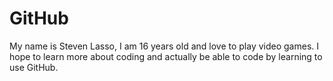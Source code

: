 # GitHub
My name is Steven Lasso, I am 16 years old and love to play video games. I hope to learn more about coding and actually be able to code by learning to use GitHub.
